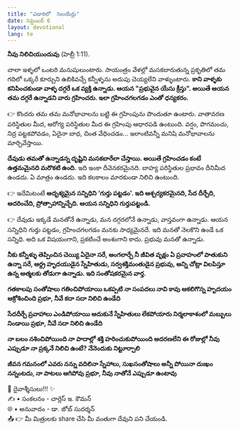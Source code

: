 ```yaml
---
title: "ఎడారిలో  సెలయేర్లు"
date: సెప్టెంబర్ 6
layout: devotional
lang: te
---
```


**నీవు నిలిచియుందువు** (హెబ్రీ 1:11). 

చాలా ఇళ్ళలో ఒంటరి మనుషులుంటారు. సాయంత్రం వేళల్లో మసకబారుతున్న ప్రకృతిలో తమ గదిలో ఒక్కరే కూర్చుని ఉబికివచ్చే కన్నీళ్ళను అదుపు చెయ్యలేని వాళ్ళుంటారు. 
**కాని వాళ్ళకు కనిపించకుండా వాళ్ళ దగ్గరే ఒక వ్యక్తి ఉన్నాడు. ఆయన "ప్రభువైన యేసు క్రీస్తు". అయితే ఆయన తమ దగ్గరే ఉన్నాడని వారు గ్రహించరు.  ఇలా గ్రహించగలగడం ఎంతో ధన్యకరం.**

👉 కొందరు తమ తమ మనోభావాలను బట్టి ఈ గ్రహింపును పొందుతూ ఉంటారు. వాతావరణ పరిస్థితుల మీద, ఆరోగ్య పరిస్థితుల మీద ఈ గ్రహింపు ఆధారపడి ఉంటుంది. వర్షం, పొగమంచు, నిద్ర పట్టకపోవడం, ఏదైనా బాధ, చింత వేధించడం... ఇలాంటివన్నీ మనిషి మనోభావాలను మార్చివేస్తాయి.

 **దేవుడు తమతో ఉన్నాడన్న దృష్టిని మసకబారేలా చేస్తాయి. అయితే గ్రహించడం కంటే ఉత్తమమైనది మరొకటి ఉంది.** ఇది ఇంకా దీవెనకరమైనది. బాహ్య పరిస్థితుల ప్రభావం దీనిమీద ఉండదు. ఏ మాత్రం ఉండదు. ఇది కలకాలం మారకుండా నిలిచి ఉంటుంది. 

👉 ఇదేమిటంటే **అదృశ్యమైన సన్నిధిని ‘గుర్తు పట్టడం'. ఇది ఆశ్చర్యకరమైనది, సేద దీర్చేది, ఆదరించేది, ప్రోత్సాహాన్నిచ్చేది. ఆయన సన్నిధిని గుర్తుపట్టండి.** 

👉 దేవుడు ఇక్కడే మనతోనే ఉన్నాడు, మన దగ్గరలోనే ఉన్నాడు, వాస్తవంగా ఉన్నాడు. ఆయన సన్నిధిని గుర్తు పట్టడం, గ్రహించగలగడం మనకు సాధ్యమైనదే. ఇది మనతో నెలకొని ఉండే ఒక సన్నిధి. అది ఒక విషయంగాని, ప్రకటించే అంశంగాని కాదు. ప్రభువు మనతో ఉన్నాడు. 

**నీకు కన్నీళ్ళు తెప్పించిన చెయ్యి ఏదైనా సరే, అంగలార్చే నీ జీవిత వృక్షం ఏ ప్రవాహంలో పాతుకుని ఉన్నా సరే, ఆర్ద్ర హృదయుడైన స్నేహితుడు, సర్వశక్తిమంతుడైన ప్రభువు, అన్ని చోట్లా విలపిస్తూ ఉన్న ఆత్మలకు తోడుగా ఉన్నాడు. ఇది సంతోషకరమైన వార్త.**

**గతకాలపు సంతోషాలు గతించిపోయాయి ఒకప్పటి నా సంపదలు నావి కావు ఆకలిగొన్న హృదయం ఆక్రోశించింది ప్రభూ, నీవే కదా సదా నిలిచి ఉండేది**

**సేదదీర్చే ప్రవాహాలు ఎండిపోయాయి ఆదుకునే స్నేహితులు లేకపోయారు నిర్మలాకాశంలో మబ్బులు నిండాయి ప్రభూ, నీవే సదా నిలిచి ఉండేది** 

**నా బలం నశించిపోయింది నా పాదాల్లో శక్తి హరించుకుపోయింది ఆదరణలేని ఈ రోజుల్లో నీవు ఎప్పుడూ నా ప్రక్కనే నిలిచి ఉంటే? నేనెందుకు నిట్టూర్చాలి**

**జీవన గమనంలో ఎవరు నన్ను వదిలినా స్నేహాలు, సుఖసంతోషాలు అన్నీ పోయినా దుఃఖం నన్నంటదు, నా పాటలు ఆగిపోవు ప్రభూ, నీవు నాతోనే ఎప్పుడూ ఉంటావు**

<div class="blessing">🙏 <span class="bless-text">దైవాశ్శీసులు!!!</span> ✨</div>

<div class="credit">✍️ <span class="credit-text">▪ సంకలనం - చార్లెస్ ఇ. కౌమన్</span></div>
<div class="credit">🌐 <span class="credit-text">▪ అనువాదం - డా. జోబ్ సుదర్శన్</span></div>


<div class="share">📤 👉 <span class="share-text">మీ మిత్రులకు share చేసి మీ వంతుగా దేవుని పని చేయండి.</span></div>

